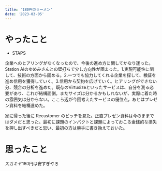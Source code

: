 ```yaml
---
title: '180円のラーメン'
date: '2023-03-05'
---
```


# やったこと

- STAPS

企業へのヒアリングがなくなったので、今後の進め方に関してかなり迷った。Station Aiのゆめみさんとの壁打ちで少し方向性が固まった。1.実現可能性に関して、技術の方面から固める。2.一つでも協力してくれる企業を探して、検証を進め信用を獲得していく。3.信用から契約を広げていく。ヒアリングができない分、競合の分析を進めた。既存のVirtusizeといったサービスは、自分を測る必要があり、これが結構面倒。またサイズは分かるかもしれないが、実際に着た時の雰囲気は分からない。ここら辺が今回考えたサービスの優位点。あとはプレゼン資料を結構進めた。


家に帰った後に Recustomer のピッチを見た。正直プレゼン資料は今のままではダメだと思った。最初に課題のインパクトと課題によっておこる金銭的な損失を押し出すべきだと思い、最初の方は勝手に書き換えておいた。


# 思ったこと


スガキヤ180円は安すぎやろ

